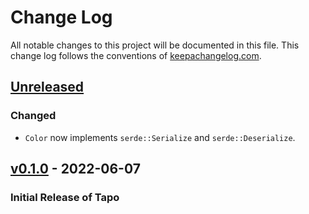 # Change Log

All notable changes to this project will be documented in this
file. This change log follows the conventions of
[keepachangelog.com][keepachangelog].

## [Unreleased]

### Changed

- `Color` now implements `serde::Serialize` and `serde::Deserialize`.

## [v0.1.0] - 2022-06-07

### Initial Release of Tapo

[unreleased]: https://github.com/mihai-dinculescu/tapo
[v0.1.0]: https://github.com/mihai-dinculescu/tapo/tree/v0.1.0
[keepachangelog]: https://keepachangelog.com

